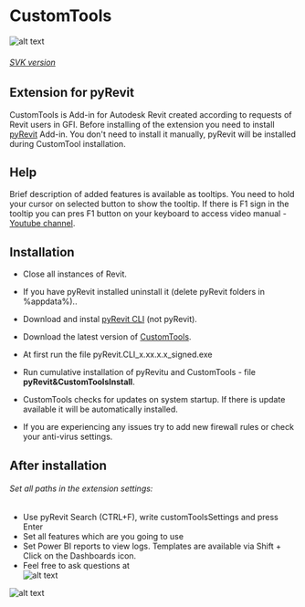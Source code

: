 # CustomTools
![alt text](https://static.miraheze.org/gfiwiki/b/be/CustomToolsRibbon.PNG "Custom Tools Ribbon")
###### [SVK version](https://bitbucket.org/davidvadkerti/customtools/src/master/README_SVK.md)
## Extension for pyRevit
CustomTools is Add-in for Autodesk Revit created according to requests of Revit users in GFI. Before installing of the extension you need to install [pyRevit](https://www.notion.so/pyRevit-bd907d6292ed4ce997c46e84b6ef67a0) Add-in. You don't need to install it manually, pyRevit will be installed during CustomTool installation.
## Help
Brief description of added features is available as tooltips. You need to hold your cursor on selected button to show the tooltip. If there is F1 sign in the tooltip you can pres F1 button on your keyboard to access video manual - [Youtube channel](https://www.youtube.com/channel/UC-2clftP15_4WdFUmyVWCkQ/featured).
## Installation
* Close all instances of Revit.
* If you have pyRevit installed uninstall it (delete pyRevit folders in %appdata%)..
* Download and instal [pyRevit CLI](https://github.com/eirannejad/pyRevit/releases) (not pyRevit).
* Download the latest version of [CustomTools](https://bitbucket.org/davidvadkerti/customtools/downloads/?tab=tags).
* At first run the file pyRevit.CLI_x.xx.x.x_signed.exe
* Run cumulative installation of pyRevitu and CustomTools - file **pyRevit&CustomToolsInstall**.

* CustomTools checks for updates on system startup. If there is update available it will be automatically installed.
* If you are experiencing any issues try to add new firewall rules or check your anti-virus settings.
## After installation
###### Set all paths in the extension settings:
* Use pyRevit Search (CTRL+F), write customToolsSettings and press Enter
* Set all features which are you going to use
* Set Power BI reports to view logs. Templates are available via Shift + Click on the Dashboards icon.
* Feel free to ask questions at<br>![alt text](https://static.miraheze.org/gfiwiki/a/a3/EmailAddress.png "not clickable")

![alt text](https://static.miraheze.org/gfiwiki/1/11/CustomToolsSettings.PNG "CustomToolsSettigs")